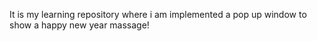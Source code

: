 It is my learning repository where i am implemented a pop up window to show a happy new year massage!
